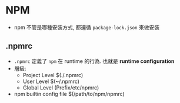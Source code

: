 # NPM

- npm 不管是哪種安裝方式, 都遵循 `package-lock.json` 來做安裝

## .npmrc

- `.npmrc` 定義了 `npm` 在 runtime 的行為. 也就是 **runtime configuration**
- 層級:
  - Project Level $(./.npmrc)
  - User Level $(~/.npmrc)
  - Global Level $($Prefix/etc/npmrc)
- npm builtin config file $(/path/to/npm/npmrc)
